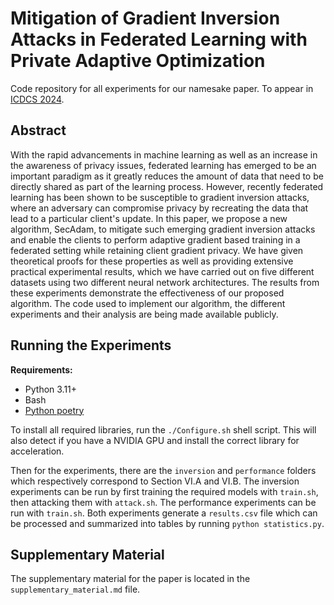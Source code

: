 # Mitigation of Gradient Inversion Attacks in Federated Learning with Private Adaptive Optimization

Code repository for all experiments for our namesake paper. To appear in [ICDCS 2024](https://icdcs2024.icdcs.org/).

## Abstract

With the rapid advancements in machine learning as well as an increase in the awareness of privacy issues, federated learning has emerged to be an important paradigm as it greatly reduces the amount of data that need to be directly shared as part of the learning process. However, recently federated learning has been shown to be susceptible to gradient inversion attacks, where an adversary can compromise privacy by recreating the data that lead to a particular client's update. In this paper, we propose a new algorithm, SecAdam, to mitigate such emerging gradient inversion attacks and enable the clients to perform adaptive gradient based training in a federated setting while retaining client gradient privacy. We have given theoretical proofs for these properties as well as providing extensive practical experimental results, which we have carried out on five different datasets using two different neural network architectures. The results from these experiments demonstrate the effectiveness of our proposed algorithm.  The code used to implement our algorithm, the different experiments and their analysis are being made available publicly.

## Running the Experiments

**Requirements:**
- Python 3.11+
- Bash
- [Python poetry](https://python-poetry.org/)

To install all required libraries, run the `./Configure.sh` shell script. This will also detect if you have a NVIDIA GPU and install the correct library for acceleration.

Then for the experiments, there are the `inversion` and `performance` folders which respectively correspond to Section VI.A and VI.B. The inversion experiments can be run by first training the required models with `train.sh`, then attacking them with `attack.sh`. The performance experiments can be run with `train.sh`. Both experiments generate a `results.csv` file which can be processed and summarized into tables by running `python statistics.py`.


## Supplementary Material

The supplementary material for the paper is located in the `supplementary_material.md` file.
